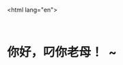 <!DOCTYPE html>
<html lang="en">
<head>
    <meta charset="UTF-8">
    <title>Someone's Blog</title>
</head>
<body>
    <h1>你好，叼你老母！  ~</h1>
</body>
</html>
